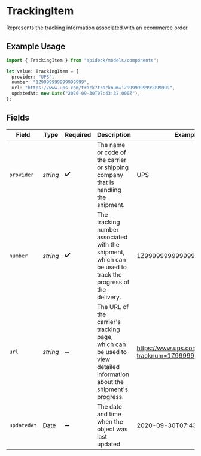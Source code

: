 # TrackingItem

Represents the tracking information associated with an ecommerce order.

## Example Usage

```typescript
import { TrackingItem } from "apideck/models/components";

let value: TrackingItem = {
  provider: "UPS",
  number: "1Z9999999999999999",
  url: "https://www.ups.com/track?tracknum=1Z9999999999999999",
  updatedAt: new Date("2020-09-30T07:43:32.000Z"),
};
```

## Fields

| Field                                                                                                                 | Type                                                                                                                  | Required                                                                                                              | Description                                                                                                           | Example                                                                                                               |
| --------------------------------------------------------------------------------------------------------------------- | --------------------------------------------------------------------------------------------------------------------- | --------------------------------------------------------------------------------------------------------------------- | --------------------------------------------------------------------------------------------------------------------- | --------------------------------------------------------------------------------------------------------------------- |
| `provider`                                                                                                            | *string*                                                                                                              | :heavy_check_mark:                                                                                                    | The name or code of the carrier or shipping company that is handling the shipment.                                    | UPS                                                                                                                   |
| `number`                                                                                                              | *string*                                                                                                              | :heavy_check_mark:                                                                                                    |  The tracking number associated with the shipment, which can be used to track the progress of the delivery.           | 1Z9999999999999999                                                                                                    |
| `url`                                                                                                                 | *string*                                                                                                              | :heavy_minus_sign:                                                                                                    | The URL of the carrier's tracking page, which can be used to view detailed information about the shipment's progress. | https://www.ups.com/track?tracknum=1Z9999999999999999                                                                 |
| `updatedAt`                                                                                                           | [Date](https://developer.mozilla.org/en-US/docs/Web/JavaScript/Reference/Global_Objects/Date)                         | :heavy_minus_sign:                                                                                                    | The date and time when the object was last updated.                                                                   | 2020-09-30T07:43:32.000Z                                                                                              |
